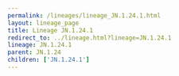 ```yaml
---
permalink: /lineages/lineage_JN.1.24.1.html
layout: lineage_page
title: Lineage JN.1.24.1
redirect_to: ../lineage.html?lineage=JN.1.24.1
lineage: JN.1.24.1
parent: JN.1.24
children: ['JN.1.24.1']
---
```

